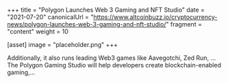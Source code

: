 +++
title = "Polygon Launches Web 3 Gaming and NFT Studio"
date = "2021-07-20"
canonicalUrl = "https://www.altcoinbuzz.io/cryptocurrency-news/polygon-launches-web-3-gaming-and-nft-studio/"
fragment = "content"
weight = 10

[asset]
    image = "placeholder.png"
+++

Additionally, it also runs leading Web3 games like Aavegotchi, Zed Run, ... 
The Polygon Gaming Studio will help developers create blockchain-enabled 
gaming,...
